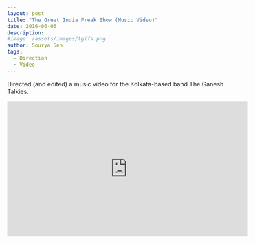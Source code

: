 ```yaml
---
layout: post
title: "The Great India Freak Show (Music Video)"
date: 2016-06-06
description:
#image: /assets/images/tgifs.png
author: Sourya Sen
tags:
  - Direction
  - Video
---
```


Directed (and edited) a music video for the Kolkata-based band The Ganesh Talkies.

<iframe width="560" height="315" src="https://www.youtube.com/embed/G8emeMAYtwU" frameborder="0" allow="accelerometer; autoplay; encrypted-media; gyroscope; picture-in-picture" allowfullscreen></iframe>
